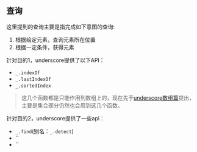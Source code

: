 ## 查询
这里提到的查询主要是指完成如下意图的查询:
1. 根据给定元素，查询元素所在位置
2. 根据一定条件，获得元素

针对目的1，underscore提供了以下API：
- `_.indexOf`
- `_.lastIndexOf`
- `_.sortedIndex`

> 这几个函数都是只能作用到数组上的，现在先于[underscore数组篇]()提出，主要是集合部分仍然也会用到这几个函数。

针对目的2，underscore提供了一些api：
- `_.find`(别名：`_.detect`)
- ``
- ``